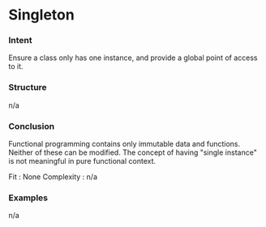 # Singleton


### Intent

Ensure a class only has one instance, and provide a global point of access to it. 


### Structure

n/a


### Conclusion

Functional programming contains only immutable data and functions. Neither of these can be modified. The concept of having "single instance" is not meaningful in pure functional context.


Fit : None
Complexity : n/a


### Examples

n/a

